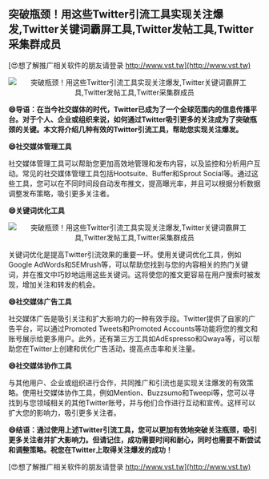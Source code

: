 ## **突破瓶颈！用这些Twitter引流工具实现关注爆发,Twitter关键词霸屏工具,Twitter发帖工具,Twitter采集群成员**

[😍想了解推广相关软件的朋友请登录 http://www.vst.tw](http://www.vst.tw)

 <center><img src="https://vst.tw/MP4/tuiguang/png/2.png" alt="突破瓶颈！用这些Twitter引流工具实现关注爆发,Twitter关键词霸屏工具,Twitter发帖工具,Twitter采集群成员"></center>

**😄导语：在当今社交媒体的时代，Twitter已成为了一个全球范围内的信息传播平台。对于个人、企业或组织来说，如何通过Twitter吸引更多的关注成为了突破瓶颈的关键。本文将介绍几种有效的Twitter引流工具，帮助您实现关注爆发。**

**😄社交媒体管理工具**

社交媒体管理工具可以帮助您更加高效地管理和发布内容，以及监控和分析用户互动。常见的社交媒体管理工具包括Hootsuite、Buffer和Sprout Social等。通过这些工具，您可以在不同时间段自动发布推文，提高曝光率，并且可以根据分析数据调整发布策略，吸引更多关注者。

**😄关键词优化工具**

 <center><img src="https://vst.tw/MP4/tuiguang/png/2.png" alt="突破瓶颈！用这些Twitter引流工具实现关注爆发,Twitter关键词霸屏工具,Twitter发帖工具,Twitter采集群成员"></center>

关键词优化是提高Twitter引流效果的重要一环。使用关键词优化工具，例如Google AdWords和SEMrush等，可以帮助您找到与您的内容相关的热门关键词，并在推文中巧妙地运用这些关键词。这将使您的推文更容易在用户搜索时被发现，增加关注和转发的机会。

**😄社交媒体广告工具**

社交媒体广告是吸引关注和扩大影响力的一种有效手段。Twitter提供了自家的广告平台，可以通过Promoted Tweets和Promoted Accounts等功能将您的推文和账号展示给更多用户。此外，还有第三方工具如AdEspresso和Qwaya等，可以帮助您在Twitter上创建和优化广告活动，提高点击率和关注量。

**😄社交媒体协作工具**

与其他用户、企业或组织进行合作，共同推广和引流也是实现关注爆发的有效策略。使用社交媒体协作工具，例如Mention、Buzzsumo和Tweepi等，您可以寻找到与您领域相关的其他Twitter账号，并与他们合作进行互动和宣传。这样可以扩大您的影响力，吸引更多关注者。

**😄结语：通过使用上述Twitter引流工具，您可以更加有效地突破关注瓶颈，吸引更多关注者并扩大影响力。但请记住，成功需要时间和耐心，同时也需要不断尝试和调整策略。祝您在Twitter上取得关注爆发的成功！**

[😍想了解推广相关软件的朋友请登录 http://www.vst.tw](http://www.vst.tw)



